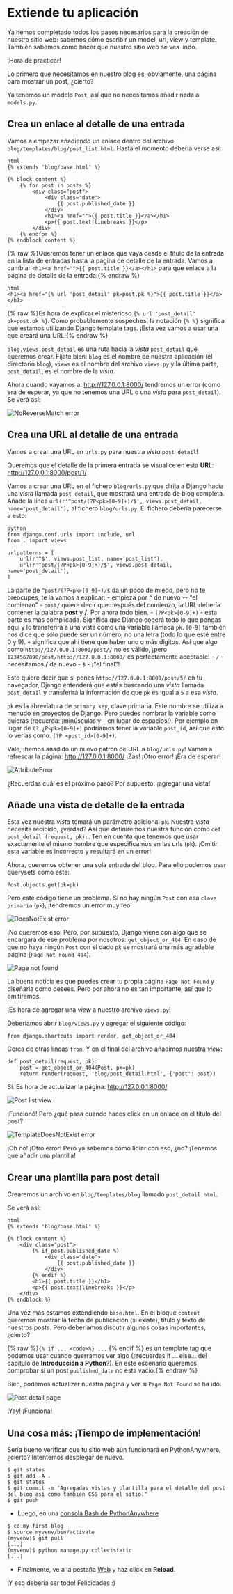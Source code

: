 # Extiende tu aplicación

Ya hemos completado todos los pasos necesarios para la creación de nuestro sitio web: sabemos cómo escribir un model, url, view y template. También sabemos cómo hacer que nuestro sitio web se vea lindo.

¡Hora de practicar!

Lo primero que necesitamos en nuestro blog es, obviamente, una página para mostrar un post, ¿cierto?

Ya tenemos un modelo `Post`, así que no necesitamos añadir nada a `models.py`.

## Crea un enlace al detalle de una entrada

Vamos a empezar añadiendo un enlace dentro del archivo `blog/templates/blog/post_list.html`. Hasta el momento debería verse así:

    html
    {% extends 'blog/base.html' %}
    
    {% block content %}
        {% for post in posts %}
            <div class="post">
                <div class="date">
                    {{ post.published_date }}
                </div>
                <h1><a href="">{{ post.title }}</a></h1>
                <p>{{ post.text|linebreaks }}</p>
            </div>
        {% endfor %}
    {% endblock content %}
    
    

{% raw %}Queremos tener un enlace que vaya desde el título de la entrada en la lista de entradas hasta la página de detalle de la entrada. Vamos a cambiar `<h1><a href="">{{ post.title }}</a></h1>` para que enlace a la página de detalle de la entrada:{% endraw %}

    html
    <h1><a href="{% url 'post_detail' pk=post.pk %}">{{ post.title }}</a></h1>
    

{% raw %}Es hora de explicar el misterioso `{% url 'post_detail' pk=post.pk %}`. Como probablemente sospeches, la notación `{% %}` significa que estamos utilizando Django template tags. ¡Esta vez vamos a usar una que creará una URL!{% endraw %}

`blog.views.post_detail` es una ruta hacia la *vista* `post_detail` que queremos crear. Fíjate bien: `blog` es el nombre de nuestra aplicación (el directorio `blog`), `views` es el nombre del archivo `views.py` y la última parte, `post_detail`, es el nombre de la *vista*.

Ahora cuando vayamos a: http://127.0.0.1:8000/ tendremos un error (como era de esperar, ya que no tenemos una URL o una *vista* para `post_detail`). Se verá así:

![NoReverseMatch error][1]

 [1]: images/no_reverse_match2.png

## Crea una URL al detalle de una entrada

Vamos a crear una URL en `urls.py` para nuestra *vista* `post_detail`!

Queremos que el detalle de la primera entrada se visualice en esta **URL**: http://127.0.0.1:8000/post/1/

Vamos a crear una URL en el fichero `blog/urls.py` que dirija a Django hacia una *vista* llamada `post_detail`, que mostrará una entrada de blog completa. Añade la línea `url(r'^post/(?P<pk>[0-9]+)/$', views.post_detail, name='post_detail'),` al fichero `blog/urls.py`. El fichero debería parecerse a esto:

    python
    from django.conf.urls import include, url
    from . import views
    
    urlpatterns = [
        url(r'^$', views.post_list, name='post_list'),
        url(r'^post/(?P<pk>[0-9]+)/$', views.post_detail, name='post_detail'),
    ]
    

La parte de `^post/(?P<pk>[0-9]+)/$` da un poco de miedo, pero no te preocupes, te la vamos a explicar: - empieza por `^` de nuevo -- "el comienzo" - `post/` quiere decir que después del comienzo, la URL debería contener la palabra **post** y **/**. Por ahora todo bien. - `(?P<pk>[0-9]+)` - esta parte es más complicada. Significa que Django cogerá todo lo que pongas aquí y lo transferirá a una vista como una variable llamada `pk`. `[0-9]` también nos dice que sólo puede ser un número, no una letra (todo lo que esté entre 0 y 9). `+` significa que ahí tiene que haber uno o más dígitos. Así que algo como `http://127.0.0.1:8000/post//` no es válido, ¡pero `1234567890/post/http://127.0.0.1:8000/` es perfectamente aceptable! - `/` - necesitamos **/** de nuevo - `$` - ¡"el final"!

Esto quiere decir que si pones `http://127.0.0.1:8000/post/5/` en tu navegador, Django entenderá que estás buscando una *vista* llamada `post_detail` y transferirá la información de que `pk` es igual a `5` a esa *vista*.

`pk` es la abreviatura de `primary key`, clave primaria. Este nombre se utiliza a menudo en proyectos de Django. Pero puedes nombrar la variable como quieras (recuerda: ¡minúsculas y `_` en lugar de espacios!). Por ejemplo en lugar de `(?.¿P<pk>[0-9]+)` podríamos tener la variable `post_id`, así que esto lo verías como: `(?P <post_id>[0-9]+)`.

Vale, ¡hemos añadido un nuevo patrón de URL a `blog/urls.py`! Vamos a refrescar la página: http://127.0.0.1:8000/ ¡Zas! ¡Otro error! ¡Era de esperar!

![AttributeError][2]

 [2]: images/attribute_error2.png

¿Recuerdas cuál es el próximo paso? Por supuesto: ¡agregar una vista!

## Añade una vista de detalle de la entrada

Esta vez nuestra *vista* tomará un parámetro adicional `pk`. Nuestra *vista* necesita recibirlo, ¿verdad? Así que definiremos nuestra función como `def post_detail (request, pk):`. Ten en cuenta que tenemos que usar exactamente el mismo nombre que especificamos en las urls (`pk`). ¡Omitir esta variable es incorrecto y resultará en un error!

Ahora, queremos obtener una sola entrada del blog. Para ello podemos usar querysets como este:

    Post.objects.get(pk=pk)
    

Pero este código tiene un problema. Si no hay ningún `Post` con esa `clave primaria` (`pk`), ¡tendremos un error muy feo!

![DoesNotExist error][3]

 [3]: images/does_not_exist2.png

¡No queremos eso! Pero, por supuesto, Django viene con algo que se encargará de ese problema por nosotros: `get_object_or_404`. En caso de que no haya ningún `Post` con el dado `pk` se mostrará una más agradable página (`Page Not Found 404`).

![Page not found][4]

 [4]: images/404_2.png

La buena noticia es que puedes crear tu propia página `Page Not Found` y diseñarla como desees. Pero por ahora no es tan importante, así que lo omitiremos.

¡Es hora de agregar una *view* a nuestro archivo `views.py`!

Deberíamos abrir `blog/views.py` y agregar el siguiente código:

    from django.shortcuts import render, get_object_or_404
    

Cerca de otras líneas `from`. Y en el final del archivo añadimos nuestra *view*:

    def post_detail(request, pk):
        post = get_object_or_404(Post, pk=pk)
        return render(request, 'blog/post_detail.html', {'post': post})
    

Sí. Es hora de actualizar la página: http://127.0.0.1:8000/

![Post list view][5]

 [5]: images/post_list2.png

¡Funcionó! Pero ¿qué pasa cuando haces click en un enlace en el título del post?

![TemplateDoesNotExist error][6]

 [6]: images/template_does_not_exist2.png

¡Oh no! ¡Otro error! Pero ya sabemos cómo lidiar con eso, ¿no? ¡Tenemos que añadir una plantilla!

## Crear una plantilla para post detail

Crearemos un archivo en `blog/templates/blog` llamado `post_detail.html`.

Se verá así:

    html
    {% extends 'blog/base.html' %}
    
    {% block content %}
        <div class="post">
            {% if post.published_date %}
                <div class="date">
                    {{ post.published_date }}
                </div>
            {% endif %}
            <h1>{{ post.title }}</h1>
            <p>{{ post.text|linebreaks }}</p>
        </div>
    {% endblock %}
    

Una vez más estamos extendiendo `base.html`. En el bloque `content` queremos mostrar la fecha de publicación (si existe), título y texto de nuestros posts. Pero deberíamos discutir algunas cosas importantes, ¿cierto?

{% raw %}`{% if ... <code>%} ...` {% endif %}</code> es un template tag que podemos usar cuando querramos ver algo (¿recuerdas if ... else...</code> del capítulo de **Introducción a Python**?). En este escenario queremos comprobar si un post `published_date` no esta vacio.{% endraw %}

Bien, podemos actualizar nuestra página y ver si `Page Not Found` se ha ido.

![Post detail page][7]

 [7]: images/post_detail2.png

¡Yay! ¡Funciona!

## Una cosa más: ¡Tiempo de implementación!

Sería bueno verificar que tu sitio web aún funcionará en PythonAnywhere, ¿cierto? Intentemos desplegar de nuevo.

    $ git status
    $ git add -A .
    $ git status
    $ git commit -m "Agregadas vistas y plantilla para el detalle del post del blog así como también CSS para el sitio."
    $ git push
    

*   Luego, en una [consola Bash de PythonAnywhere][8]

 [8]: https://www.pythonanywhere.com/consoles/

    $ cd my-first-blog
    $ source myvenv/bin/activate
    (myvenv)$ git pull
    [...]
    (myvenv)$ python manage.py collectstatic
    [...]
    

*   Finalmente, ve a la pestaña [Web][9] y haz click en **Reload**.

 [9]: https://www.pythonanywhere.com/web_app_setup/

¡Y eso debería ser todo! Felicidades :)